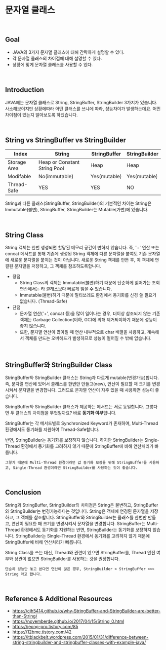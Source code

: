 # 문자열 클래스

<br>

## Goal

- JAVA의 3가지 문자열 클래스에 대해 간략하게 설명할 수 있다.
- 각 문자열 클래스의 차이점에 대해 설명할 수 있다.
- 상황에 맞게 문자열 클래스를 사용할 수 있다.

<br>

##  Introduction

JAVA에는 문자열 클래스로 String, StringBuffer, StringBuilder 3가지가 있습니다. 사소해보이지만 상황에따라 어떤 클래스를 쓰냐에 따라, 성능차이가 발생하는데요. 어떤 차이점이 있는지 알아보도록 하겠습니다. 

<br>

## String vs StringBuffer vs StringBuilder

| Index        | String                       | StringBuffer | StringBuilder |
| ------------ | ---------------------------- | ------------ | ------------- |
| Storage Area | Heap or Constant String Pool | Heap         | Heap          |
| Modifable    | No(immutable)                | Yes(mutable) | Yes(mutable)  |
| Thread-Safe  | YES                          | YES          | NO            |

String과 다른 클래스(StringBuffer, StringBuilder)의 기본적인 차이는 String은 Immutable(불변), StringBuffer, StringBuilder는 Mutable(가변)에 있습니다.

<br>

## String Class

String 객체는 한번 생성되면 할당된 메모리 공간이 변하지 않습니다. 즉, '+' 연산 또는 concat 메서드를 통해 기존에 생성된 String 객체에 다른 문자열을 붙여도 기존 문자열에 새로운 문자열을 붙이는 것이 아닙니다. 새로운 String 객체를 만든 후, 이 객체에 연결된 문자열을 저장하고, 그 객체를 참조하도록합니다. 

- 장점
  - String Class의 객체는 Immutable(불변)하기 때문에 단순하게 읽어가는 조회 연산에서는 타 클래스보다 빠르게 읽을 수 있습니다.
  - Immutable(불변)하기 때문에 멀티쓰레드 환경에서 동기화를 신경 쓸 필요가 없습니다. (Thread-Safe)
- 단점
  - 문자열 연산('+', concat 등)을 많이 일어나는 경우, 더이상 참조되지 않는 기존 객체는 Garbage Collection(이하, GC)에 의해 제거되야하기 때문에 성능이 좋지 않습니다. 
  - 또한,  문자열 연산이 많아질 때 연산 내부적으로 char 배열을 사용하고, 계속해서 객체를 만드는 오버헤드가 발생하므로 성능이 떨어질 수 밖에 없습니다.

<br>

## StringBuffer와 StringBuilder Class

StringBuffer와 StringBuilder 클래스는 String과 다르게 mutable(변경가능)합니다. 즉, 문자열 연산에 있어서 클래스를 한번만 만들고(new), 연산이 필요할 때 크기를 변경시켜서 문자열을 변경합니다. 그러므로 문자열 연산이 자주 있을 때 사용하면 성능이 좋습니다.

StringBuffer와 StringBuilder 클래스가 제공하는 메서드는 서로 동일합니다. 그렇다면 두 클래스의 차이점을 무엇일까요? 바로 **동기화 여부**입니다.

StringBuffer는 각 메서드별로 Synchronized Keyword가 존재하여, Multi-Thread 환경에서도 동기화를 지원하여 Thread-Safe합니다. 

반면, StringBuilder는 동기화를 보장하지 않습니다. 하지만 StringBuilder는 Single-Thread 환경에서 동기화를 고려하지 않기 때문에 StringBuffer에 비해 연산처리가 빠릅니다.

```그렇기 때문에 Multi-Thread 환경이라면 값 동기화 보장을 위해 StringBuffer를 사용하고, Single-Thread 환경이라면 StringBuilder를 사용하는 것이 좋습니다.```

<br>

## Conclusion

String과 StringBuffer, StringBuilder의 차이점은 String은 불변하고, StringBuffer와 StringBuilder는 변경가능하다는 것입니다.
String은 객체에 연경된 문자열을 저장하고, 그 객체를 참조합니다.
StringBuffer와 StringBuilder는 클래스를 한번만 만들고, 연산이 필요한 때 크기를 변경시켜서 문자열을 변경합니다.
StringBuffer는 Multi-Thread 환경에서도 동기화를 지원하는 반면, StringBuilder는 동기화를 보장하지 않습니다.
StringBuilder는 Single-Thread 환경에서 동기화를 고려하지 않기 때문에 StringBuffer에 비해 연산처리가 빠릅니다.

String Class를 쓰는 대신, Thread와 관련이 있으면 StringBuffer를, Thread 안전 여부와 상관이 없으면 StringBuilder를 사용하는 것을 권장합니다.

```단순히 성능만 놓고 본다면 연산이 많은 경우, StringBuilder > StringBuffer >>> String 라고 합니다.```

<br>

## Reference & Additional Resources

-  https://cjh5414.github.io/why-StringBuffer-and-StringBuilder-are-better-than-String/ 
-  https://novemberde.github.io/2017/04/15/String_0.html 
-  https://jeong-pro.tistory.com/85 
-  https://12bme.tistory.com/42 
-  https://itblackbelt.wordpress.com/2015/01/31/difference-between-string-stringbuilder-and-stringbuffer-classes-with-example-java/ 